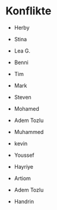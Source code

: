 # Konflikte


- Herby
- Stina
- Lea G. 
- Benni
- Tim
- Mark 
- Steven
- Mohamed
- Adem Tozlu


- Muhammed
- kevin
- Youssef
- Hayriye
- Artiom
- Adem Tozlu
- Handrin